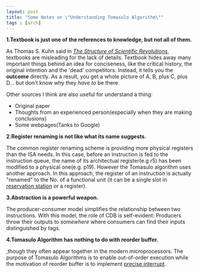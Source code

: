 ```yaml
---
layout: post
title: "Some Notes on \"Understanding Tomasulo Algorithm\""
tags : [arch]
---
```




**1.Textbook is just one of the references to knowledge, but not all of them.**

As Thomas S. Kuhn said in *[The Structure of Scientific Revolutions](http://www.amazon.com/Structure-Scientific-Revolutions-Thomas-Kuhn/dp/0226458083)*, textbooks are misleading for the lack of details. Textbook hides away many important things behind an idea for conciseness, like the critical history, the original intention and the 'dead' competitors. Instead, it tells you the **outcome** directly. As a result, you get a whole picture of A, B, plus C, plus D... but don't know why they *have to* be there. 

<!--more-->

Other sources I think are also useful for understand a thing:

* Original paper
* Thoughts from an experienced person(especially when they are making conclusions)
* Some webpages(Tanks to Google)

**2.Register renaming is not like what its name suggests.**

The common register renaming scheme is providing more physical registers than the ISA needs. In this case, before an instruction is fed to the instruction queue, the name of its architectual register(e.g r5) has been modified to a physical one(e.g. p19). However the Tomasulo algorithm uses another approach. In this approach, the register of an instruction is actually "renamed" to the No. of a functional unit (it can be a single slot in [reservation station](https://en.wikipedia.org/wiki/Reservation_stations) or a register).

**3.Abstraction is a powerful weapon.**

The producer-consumer model simplifies the relationship between two instructions. With this model, the role of CDB is self-evident: Producers throw their outputs to *somewhere* where consumers can find their inputs distinguished by tags.


**4.Tomasulo Algorithm has nothing to do with reorder buffer.**

,though they often appear together in the modern microprocessors. The purpose of Tomasulo Algorithms is to enable out-of-order execution while the motivation of reorder buffer is to implement [precise interrupt]().


